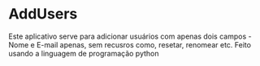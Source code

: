 # AddUsers
Este aplicativo serve para adicionar usuários com apenas dois campos - Nome e E-mail apenas, sem recusros como, resetar, renomear etc. Feito usando a linguagem de programação python

